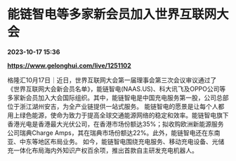 # 能链智电等多家新会员加入世界互联网大会

**2023-10-17 15:36**

**https://www.gelonghui.com/live/1251102**

格隆汇10月17日｜近日，世界互联网大会第一届理事会第三次会议审议通过了《世界互联网大会新会员名单》，能链智电(NAAS.US)、科大讯飞及OPPO公司等多家新会员加入大会国际组织。其中，能链智电是中国充电服务第一股，公司总部位于浙江湖州安吉，为全产业链提供一站式服务。 能链智电的愿景是让每个人都用上绿色能源，使命为致力于提高全球交通能源网络的稳定和效率。能链智电旗下香港光电是香港最大光伏公司，在香港市场份额达35%；拟收购欧洲新能源服务公司瑞典Charge Amps，其在瑞典市场份额达22%。此外，能链智电还在东南亚、中东等地区布局业务。 如今，能链智电围绕充电服务、移动充电设备、光储充一体化布局海内外知识产权百余项，推出首款自主研发充电机器人。
